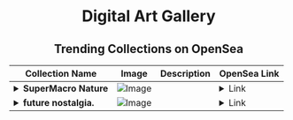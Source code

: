 <div align="center">

# Digital Art Gallery

## Trending Collections on OpenSea

| Collection Name                       | Image                                                                                     | Description                       | OpenSea Link                                                                                          |
|---------------------------------------|-------------------------------------------------------------------------------------------|-----------------------------------|--------------------------------------------------------------------------------------------------------|
| **<details><summary>SuperMacro Nature</summary></details>** | ![Image](https://i.seadn.io/s/raw/files/f00344d79f72beb2e3e79424152faa6a.webp?w=500&auto=format?w=200&auto=format) |  | <details><summary>Link</summary>[SuperMacro Nature](https://opensea.io/collection/supermacro-nature)</details> |
| **<details><summary>future nostalgia.</summary></details>** | ![Image](https://i.seadn.io/s/raw/files/8315b9df2b3ca719649540cc3cb1b137.webp?w=500&auto=format?w=200&auto=format) |  | <details><summary>Link</summary>[future nostalgia.](https://opensea.io/collection/future-nostalgia-3)</details> |

</div>